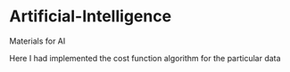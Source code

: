 # Artificial-Intelligence
Materials for AI

Here I had implemented the cost function algorithm for the particular data
